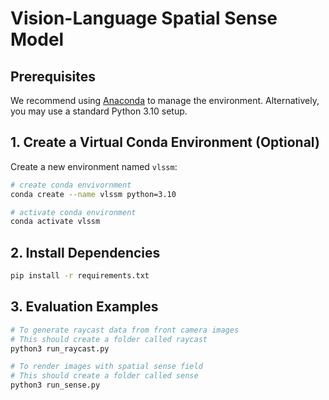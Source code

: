 # Vision-Language Spatial Sense Model

## Prerequisites
We recommend using [Anaconda](https://docs.anaconda.com/getting-started/) to manage the environment. Alternatively, you may use a standard Python 3.10 setup.

## 1. Create a Virtual Conda Environment (Optional)
Create a new environment named `vlssm`:

```bash
# create conda envivornment
conda create --name vlssm python=3.10

# activate conda environment
conda activate vlssm
```

## 2. Install Dependencies

```bash
pip install -r requirements.txt
```

## 3. Evaluation Examples

```bash
# To generate raycast data from front camera images
# This should create a folder called raycast
python3 run_raycast.py

# To render images with spatial sense field
# This should create a folder called sense
python3 run_sense.py